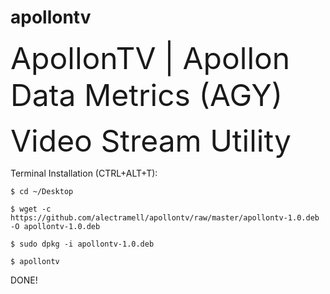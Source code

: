 # apollontv

<font size="20">ApollonTV | Apollon Data Metrics (AGY)</font>

<font size="16">Video Stream Utility</font>

Terminal Installation (CTRL+ALT+T):

	$ cd ~/Desktop
	
	$ wget -c https://github.com/alectramell/apollontv/raw/master/apollontv-1.0.deb -O apollontv-1.0.deb

	$ sudo dpkg -i apollontv-1.0.deb

	$ apollontv

DONE!
